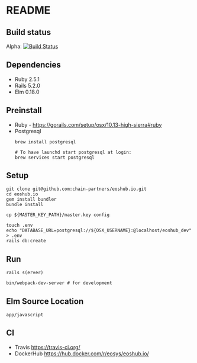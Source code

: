 # README

## Build status
Alpha: [![Build Status](https://travis-ci.org/EOSYS-io/eoshub.io.svg?branch=alpha)](https://travis-ci.org/EOSYS-io/eoshub.io)

## Dependencies
- Ruby 2.5.1
- Rails 5.2.0
- Elm 0.18.0

## Preinstall
- Ruby - https://gorails.com/setup/osx/10.13-high-sierra#ruby
- Postgresql
  ```
  brew install postgresql

  # To have launchd start postgresql at login:
  brew services start postgresql
  ```

## Setup
```
git clone git@github.com:chain-partners/eoshub.io.git
cd eoshub.io
gem install bundler
bundle install

cp ${MASTER_KEY_PATH}/master.key config

touch .env
echo "DATABASE_URL=postgresql://${OSX_USERNAME}:@localhost/eoshub_dev" > .env
rails db:create
```

## Run
```
rails s(erver)
```
```
bin/webpack-dev-server # for development
```

## Elm Source Location
```
app/javascript
```
## CI
- Travis https://travis-ci.org/
- DockerHub https://hub.docker.com/r/eosys/eoshub.io/
